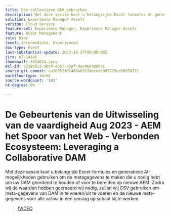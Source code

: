 ```yaml
---
title: Een collectieve DAM gebruiken
description: Met deze sessie kunt u belangrijke Excel-formules en generatieve AI-mogelijkheden gebruiken om de metagegevens te maken die u nodig hebt om uw DAM geordend te houden of voor te bereiden op nieuwe AEM. Zodra wij de waarden hebben gecreeerd wij nodig, zullen wij CSV gebruiken om meta-gegevens van DAM in te voeren/uit te voeren en de nieuwe meta-gegevens voor alle activa in een omslag op schaal bij te werken.
solution: Experience Manager Assets
version: Cloud Service
feature-set: Experience Manager, Experience Manager Assets
feature: Asset Management
role: User
level: Intermediate, Experienced
doc-type: Event
last-substantial-update: 2023-10-27T00:00:00Z
jira: KT-14146
thumbnail: 3424014.jpeg
exl-id: 53380015-5bc4-4957-958f-dac466d80d91
source-git-commit: ea3e051f624864b3f7dbccde998775cd10559f21
workflow-type: tm+mt
source-wordcount: '143'
ht-degree: 0%

---
```


# De Gebeurtenis van de Uitwisseling van de vaardigheid Aug 2023 - AEM het Spoor van het Web - Verbonden Ecosysteem: Leveraging a Collaborative DAM

Met deze sessie kunt u belangrijke Excel-formules en generatieve AI-mogelijkheden gebruiken om de metagegevens te maken die u nodig hebt om uw DAM geordend te houden of voor te bereiden op nieuwe AEM. Zodra wij de waarden hebben gecreeerd wij nodig, zullen wij CSV gebruiken om meta-gegevens van DAM in te voeren/uit te voeren en de nieuwe meta-gegevens voor alle activa in een omslag op schaal bij te werken.

>[!VIDEO](https://video.tv.adobe.com/v/3424014/?learn=on)
